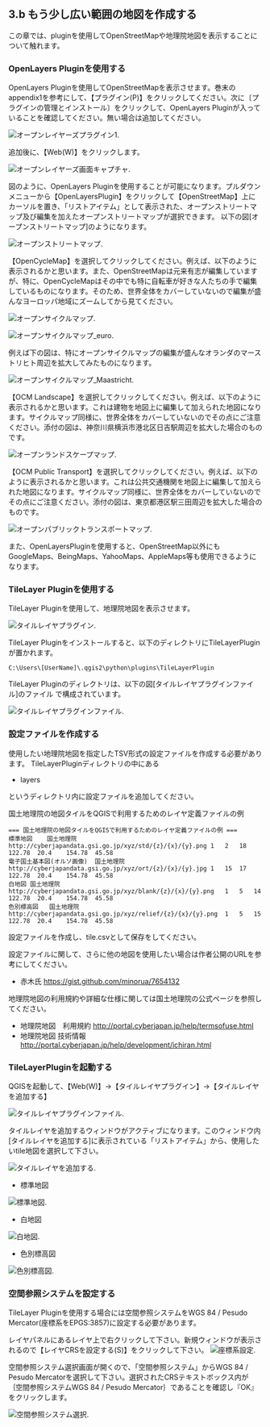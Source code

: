 ## 3.b もう少し広い範囲の地図を作成する

この章では、pluginを使用してOpenStreetMapや地理院地図を表示することについて触れます。

### OpenLayers Pluginを使用する

OpenLayers Pluginを使用してOpenStreetMapを表示させます。巻末のappendix1を参考にして、【プラグイン(P)】をクリックしてください。次に〔プラグインの管理とインストール〕をクリックして、OpenLayers Pluginが入っていることを確認してください。無い場合は追加してください。

![オープンレイヤーズプラグイン1](./img/3-2-1.png).

追加後に、【Web(W)】をクリックします。

![オープンレイヤーズ画面キャプチャ](./img/3-2-2.png).

図のように、OpenLayers Pluginを使用することが可能になります。プルダウンメニューから【OpenLayersPlugin】をクリックして【OpenStreetMap】上にカーソルを置き、「リストアイテム」として表示された、オープンストリートマップ及び編集を加えたオープンストリートマップが選択できます。
以下の図[オープンストリートマップ]のようになります。

![オープンストリートマップ](./img/3-2-3.png).

【OpenCycleMap】を選択してクリックしてください。例えば、以下のように表示されるかと思います。また、OpenStreetMapは元来有志が編集していますが、特に、OpenCycleMapはその中でも特に自転車が好きな人たちの手で編集しているものになります。そのため、世界全体をカバーしていないので編集が盛んなヨーロッパ地域にズームしてから見てください。

![オープンサイクルマップ](./img/3-2-4.png).

![オープンサイクルマップ_euro](./img/3-2-5.png).

例えば下の図は、特にオープンサイクルマップの編集が盛んなオランダのマーストリヒト周辺を拡大してみたものになります。

![オープンサイクルマップ_Maastricht](./img/3-2-6.png).

【OCM Landscape】を選択してクリックしてください。例えば、以下のように表示されるかと思います。これは建物を地図上に編集して加えられた地図になります。サイクルマップ同様に、世界全体をカバーしていないのでその点にご注意ください。添付の図は、神奈川県横浜市港北区日吉駅周辺を拡大した場合のものです。

![オープンランドスケープマップ](./img/3-2-7.png).

【OCM Public Transport】を選択してクリックしてください。例えば、以下のように表示されるかと思います。これは公共交通機関を地図上に編集して加えられた地図になります。サイクルマップ同様に、世界全体をカバーしていないのでその点にご注意ください。添付の図は、東京都港区駅三田周辺を拡大した場合のものです。

![オープンパブリックトランスポートマップ](./img/3-2-8.png).

また、OpenLayersPluginを使用すると、OpenStreetMap以外にもGoogleMaps、BeingMaps、YahooMaps、AppleMaps等も使用できるようになります。

### TileLayer Pluginを使用する

TileLayer Pluginを使用して、地理院地図を表示させます。

![タイルレイヤプラグイン](./img/3-2-9.png).

TileLayer Pluginをインストールすると、以下のディレクトリにTileLayerPluginが置かれます。

```
C:\Users\[UserName]\.qgis2\python\plugins\TileLayerPlugin
```

TileLayer Pluginのディレクトリは、以下の図[タイルレイヤプラグインファイル]のファイル
で構成されています。

![タイルレイヤプラグインファイル](./img/3-2-10.png).


### 設定ファイルを作成する

使用したい地理院地図を指定したTSV形式の設定ファイルを作成する必要があります。
TileLayerPluginディレクトリの中にある

- layers

というディレクトリ内に設定ファイルを追加してください。

国土地理院の地図タイルをQGISで利用するためのレイヤ定義ファイルの例

```
=== 国土地理院の地図タイルをQGISで利用するためのレイヤ定義ファイルの例 ===
標準地図	国土地理院	http://cyberjapandata.gsi.go.jp/xyz/std/{z}/{x}/{y}.png	1	2	18	122.78	20.4	154.78	45.58
電子国土基本図(オルソ画像)	国土地理院	http://cyberjapandata.gsi.go.jp/xyz/ort/{z}/{x}/{y}.jpg	1	15	17	122.78	20.4	154.78	45.58
白地図	国土地理院	http://cyberjapandata.gsi.go.jp/xyz/blank/{z}/{x}/{y}.png	1	5	14	122.78	20.4	154.78	45.58
色別標高図	国土地理院	http://cyberjapandata.gsi.go.jp/xyz/relief/{z}/{x}/{y}.png	1	5	15	122.78	20.4	154.78	45.58

```

設定ファイルを作成し、tile.csvとして保存をしてください。

設定ファイルに関して、さらに他の地図を使用したい場合は作者公開のURLを参考にしてください。
- 赤木氏 https://gist.github.com/minorua/7654132

地理院地図の利用規約や詳細な仕様に関しては国土地理院の公式ページを参照してください。
- 地理院地図　利用規約 http://portal.cyberjapan.jp/help/termsofuse.html
- 地理院地図 技術情報 http://portal.cyberjapan.jp/help/development/ichiran.html

### TileLayerPluginを起動する

QGISを起動して、【Web(W)】→【タイルレイヤプラグイン】→【タイルレイヤを追加する】

![タイルレイヤプラグインファイル](./img/3-2-11.png).

タイルレイヤを追加するウィンドウがアクティブになります。このウィンドウ内[タイルレイヤを追加する]に表示されている「リストアイテム」から、使用したいtile地図を選択して下さい。

![タイルレイヤを追加する](./img/3-2-12.png).

- 標準地図

![標準地図](./img/3-2-13.png).

- 白地図

![白地図](./img/3-2-14.png).

- 色別標高図

![色別標高図](./img/3-2-15.png).

### 空間参照システムを設定する

TileLayer Pluginを使用する場合には空間参照システムをWGS 84 / Pesudo Mercator(座標系をEPGS:3857)に設定する必要があります。

レイヤパネルにあるレイヤ上で右クリックして下さい。新規ウィンドウが表示されるので【レイヤCRSを設定する(S)】をクリックして下さい。
![座標系設定](./img/3-2-16.png).

空間参照システム選択画面が開くので、「空間参照システム」からWGS 84 / Pesudo Mercatorを選択して下さい。選択されたCRSテキストボックス内が｛空間参照システムWGS 84 / Pesudo Mercator｝であることを確認し『OK』をクリックします。

![空間参照システム選択](./img/3-2-17.png).
